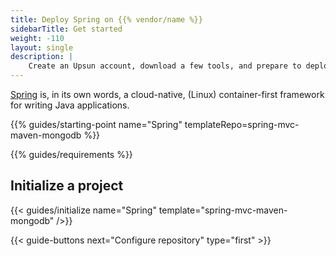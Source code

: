 ```yaml
---
title: Deploy Spring on {{% vendor/name %}}
sidebarTitle: Get started
weight: -110
layout: single
description: |
    Create an Upsun account, download a few tools, and prepare to deploy Spring.
---
```


[Spring](https://start.spring.io/) is, in its own words, a cloud-native, (Linux) container-first framework for writing Java applications. 

{{% guides/starting-point name="Spring" templateRepo=spring-mvc-maven-mongodb %}}

{{% guides/requirements %}}

## Initialize a project

{{< guides/initialize name="Spring" template="spring-mvc-maven-mongodb" />}}

{{< guide-buttons next="Configure repository" type="first" >}}
